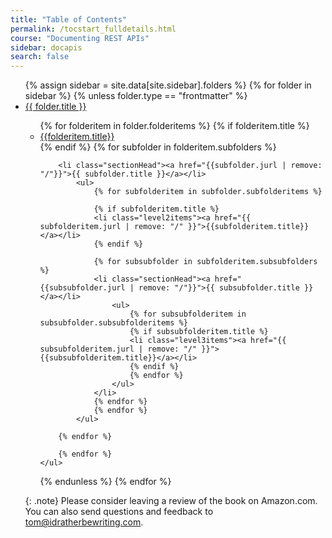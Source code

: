 ```yaml
---
title: "Table of Contents"
permalink: /tocstart_fulldetails.html
course: "Documenting REST APIs"
sidebar: docapis
search: false
---
```

<div id="navig">
<ul id="docnavsidebar" class="docnav">
  {% assign sidebar = site.data[site.sidebar].folders %}
{% for folder in sidebar %}
{% unless folder.type == "frontmatter" %}
<li class="sectionHead"><a href="{{folder.jurl | remove: "/"}}">{{ folder.title }}</a></li>
    <ul>
        {% for folderitem in folder.folderitems %}
        {% if folderitem.title %}
        <li><a href="{{ folderitem.jurl | remove: "/" }}">{{folderitem.title}}</a></li>
        {% endif %}
        {% for subfolder in folderitem.subfolders %}

        <li class="sectionHead"><a href="{{subfolder.jurl | remove: "/"}}">{{ subfolder.title }}</a></li>
            <ul>
                {% for subfolderitem in subfolder.subfolderitems %}

                {% if subfolderitem.title %}
                <li class="level2items"><a href="{{ subfolderitem.jurl | remove: "/" }}">{{subfolderitem.title}}</a></li>
                {% endif %}

                {% for subsubfolder in subfolderitem.subsubfolders %}
                <li class="sectionHead"><a href="{{subsubfolder.jurl | remove: "/"}}">{{ subsubfolder.title }}</a></li>
                    <ul>
                        {% for subsubfolderitem in subsubfolder.subsubfolderitems %}
                        {% if subsubfolderitem.title %}
                        <li class="level3items"><a href="{{ subsubfolderitem.jurl | remove: "/" }}">{{subsubfolderitem.title}}</a></li>
                        {% endif %}
                        {% endfor %}
                    </ul>
                </li>
                {% endfor %}
                {% endfor %}
            </ul>

        {% endfor %}

        {% endfor %}
    </ul>
{% endunless %}
    {% endfor %}

</ul>

{: .note}
Please consider leaving a review of the book on Amazon.com. You can also send questions and feedback to tom@idratherbewriting.com.
